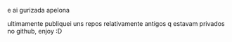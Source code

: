 e ai gurizada apelona <br>

ultimamente publiquei uns repos relativamente antigos q estavam privados no github, enjoy :D
<!--- - 👋 Hi, I’m @SergioDSGT
- 👀 I’m interested in ...
- 🌱 I’m currently learning ...
- 💞️ I’m looking to collaborate on ...
- 📫 How to reach me ...
--->

<!---
SergioDSGT/SergioDSGT is a ✨ special ✨ repository because its `README.md` (this file) appears on your GitHub profile.
You can click the Preview link to take a look at your changes.
--->
